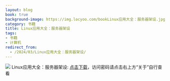 ```yaml
---
layout: blog
book: true
background-image: https://img.locyoo.com/bookLinux应用大全：服务器架设.jpg
category: 书籍
title: Linux应用大全：服务器架设
tags:
- 书籍
- 计算机
redirect_from:
  - /2024/03/Linux应用大全：服务器架设/
---
```

![](https://img.locyoo.com/bookLinux应用大全：服务器架设.jpg)
Linux应用大全：服务器架设: <a name = "ref1" href="https://url18.ctfile.com/f/50983618-1345402486-7f5676?p=3619">点击下载</a>，访问密码请点击右上方“关于”自行查看